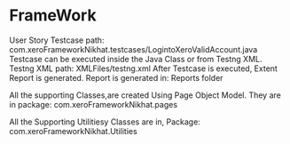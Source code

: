 # FrameWork
User Story Testcase path: com.xeroFrameworkNikhat.testcases/LogintoXeroValidAccount.java
Testcase can be executed inside the Java Class or from Testng XML.
Testng XML path: XMLFiles/testng.xml
After Testcase is executed, Extent Report is generated.
Report is generated in: Reports folder

All the supporting Classes,are created Using Page Object Model.
They are in package: com.xeroFrameworkNikhat.pages

All the Supporting Utilitiesy Classes are in,
Package: com.xeroFrameworkNikhat.Utilities